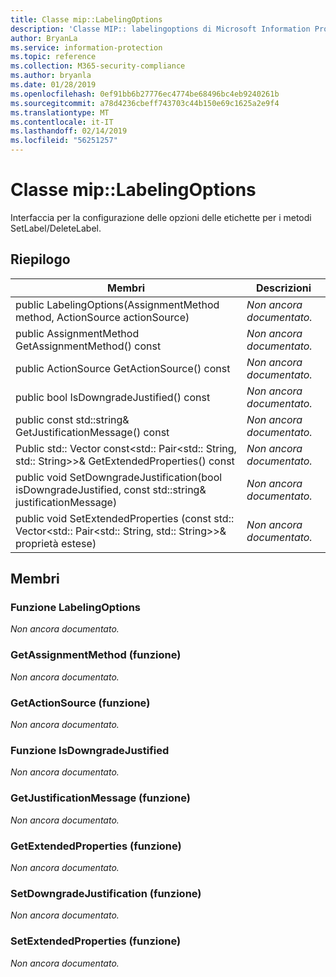 ```yaml
---
title: Classe mip::LabelingOptions
description: 'Classe MIP:: labelingoptions di Microsoft Information Protection (MIP) SDK vengono documentate.'
author: BryanLa
ms.service: information-protection
ms.topic: reference
ms.collection: M365-security-compliance
ms.author: bryanla
ms.date: 01/28/2019
ms.openlocfilehash: 0ef91bb6b27776ec4774be68496bc4eb9240261b
ms.sourcegitcommit: a78d4236cbeff743703c44b150e69c1625a2e9f4
ms.translationtype: MT
ms.contentlocale: it-IT
ms.lasthandoff: 02/14/2019
ms.locfileid: "56251257"
---
```

# <a name="class-miplabelingoptions"></a>Classe mip::LabelingOptions 
Interfaccia per la configurazione delle opzioni delle etichette per i metodi SetLabel/DeleteLabel.
  
## <a name="summary"></a>Riepilogo
 Membri                        | Descrizioni                                
--------------------------------|---------------------------------------------
public LabelingOptions(AssignmentMethod method, ActionSource actionSource)  | _Non ancora documentato._
public AssignmentMethod GetAssignmentMethod() const  | _Non ancora documentato._
public ActionSource GetActionSource() const  | _Non ancora documentato._
public bool IsDowngradeJustified() const  | _Non ancora documentato._
public const std::string& GetJustificationMessage() const  | _Non ancora documentato._
Public std:: Vector const\<std:: Pair\<std:: String, std:: String\>\>& GetExtendedProperties() const  | _Non ancora documentato._
public void SetDowngradeJustification(bool isDowngradeJustified, const std::string& justificationMessage)  | _Non ancora documentato._
public void SetExtendedProperties (const std:: Vector\<std:: Pair\<std:: String, std:: String\>\>& proprietà estese)  | _Non ancora documentato._
  
## <a name="members"></a>Membri
  
### <a name="labelingoptions-function"></a>Funzione LabelingOptions
_Non ancora documentato._

  
### <a name="getassignmentmethod-function"></a>GetAssignmentMethod (funzione)
_Non ancora documentato._

  
### <a name="getactionsource-function"></a>GetActionSource (funzione)
_Non ancora documentato._

  
### <a name="isdowngradejustified-function"></a>Funzione IsDowngradeJustified
_Non ancora documentato._

  
### <a name="getjustificationmessage-function"></a>GetJustificationMessage (funzione)
_Non ancora documentato._

  
### <a name="getextendedproperties-function"></a>GetExtendedProperties (funzione)
_Non ancora documentato._

  
### <a name="setdowngradejustification-function"></a>SetDowngradeJustification (funzione)
_Non ancora documentato._

  
### <a name="setextendedproperties-function"></a>SetExtendedProperties (funzione)
_Non ancora documentato._

